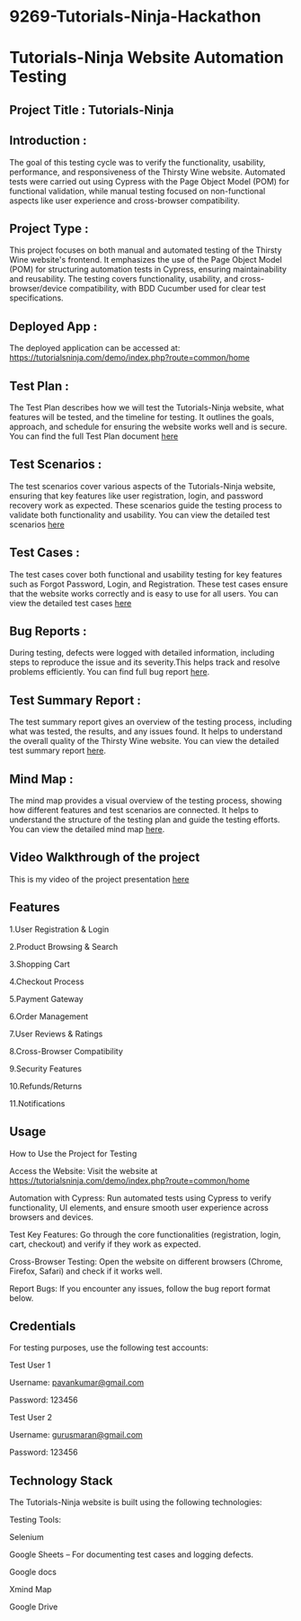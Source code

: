 # 9269-Tutorials-Ninja-Hackathon
# Tutorials-Ninja Website Automation Testing
## Project Title : Tutorials-Ninja

## Introduction :
  The goal of this testing cycle was to verify the functionality, usability, performance, and responsiveness of the Thirsty Wine website. Automated tests were carried out using Cypress     with the Page Object Model (POM) for functional validation, while manual testing focused on  non-functional aspects like user experience and cross-browser compatibility.

## Project Type :
  This project focuses on both manual and automated testing of the Thirsty Wine website's frontend. It emphasizes the use of the Page Object Model (POM) for structuring automation tests in Cypress, ensuring maintainability and reusability. The testing covers functionality, usability, and cross-browser/device compatibility, with BDD Cucumber used for clear test specifications.

## Deployed App :
The deployed application can be accessed at:
https://tutorialsninja.com/demo/index.php?route=common/home

## Test Plan :
The Test Plan describes how we will test the Tutorials-Ninja website, what features will be tested, and the timeline for testing. It outlines the goals, approach, and schedule for ensuring the website works well and is secure. You can find the full Test Plan document [here](<https://docs.google.com/document/d/19OD6Gs3sgWybCJODk1Ujd3VPUSLwOOg3/edit?usp=sharing&ouid=110433349378414708907&rtpof=true&sd=true>)

## Test Scenarios :
The test scenarios cover various aspects of the Tutorials-Ninja website, ensuring that key features like user registration, login, and password recovery work as expected. These scenarios guide the testing process to validate both functionality and usability.
You can view the detailed test scenarios [here](<https://docs.google.com/spreadsheets/d/1WjZNaQDxXJeOFo7_z1wqcs7Cu1i3uBuM/edit?usp=sharing&ouid=110433349378414708907&rtpof=true&sd=true>)

## Test Cases :
The test cases cover both functional and usability testing for key features such as Forgot Password, Login, and Registration. These test cases ensure that the website works correctly and is easy to use for all users.
You can view the detailed test cases [here](<https://docs.google.com/spreadsheets/d/1WjZNaQDxXJeOFo7_z1wqcs7Cu1i3uBuM/edit?usp=sharing&ouid=110433349378414708907&rtpof=true&sd=true>)

## Bug Reports :
During testing, defects were logged with detailed information, including steps to reproduce the issue and its severity.This helps track and resolve problems efficiently.
You can find full bug report [here](<https://docs.google.com/spreadsheets/d/13WWgQgwum5FXErxy-wLRNDfiZ_q61bKp/edit?usp=sharing&ouid=110433349378414708907&rtpof=true&sd=true>).

## Test Summary Report :
The test summary report gives an overview of the testing process, including what was tested, the results, and any issues found. It helps to understand the overall quality of the Thirsty Wine website.
You can view the detailed test summary report [here](<https://drive.google.com/file/d/1b6vNcbp9k559TL93kNhSmZHR9I8Vp2lj/view?usp=sharing>).

## Mind Map :
The mind map provides a visual overview of the testing process, showing how different features and test scenarios are connected. It helps to understand the structure of the testing plan and guide the testing efforts.
You can view the detailed mind map [here](<https://drive.google.com/file/d/1IW_VDRKdVkzTqtpl4tMQ60XEZ8GGs-5j/view?usp=sharing>).

## Video Walkthrough of the project
This is my video of the project presentation [here](<https://www.youtube.com/watch?v=eeuQV-VCghk>)


## Features

1.User Registration & Login

2.Product Browsing & Search

3.Shopping Cart

4.Checkout Process
 

5.Payment Gateway

6.Order Management

7.User Reviews & Ratings

8.Cross-Browser Compatibility

9.Security Features

10.Refunds/Returns

11.Notifications

## Usage
How to Use the Project for Testing

Access the Website: Visit the website at https://tutorialsninja.com/demo/index.php?route=common/home

Automation with Cypress: Run automated tests using Cypress to verify functionality, UI elements, and ensure smooth user experience across browsers and devices.

Test Key Features: Go through the core functionalities (registration, login, cart, checkout) and verify if they work as expected.

Cross-Browser Testing: Open the website on different browsers (Chrome, Firefox, Safari) and check if it works well.

Report Bugs: If you encounter any issues, follow the bug report format below.

## Credentials
For testing purposes, use the following test accounts:

Test User 1

Username: pavankumar@gmail.com

Password: 123456

Test User 2

Username: gurusmaran@gmail.com

Password: 123456

## Technology Stack
The Tutorials-Ninja website is built using the following technologies:

Testing Tools:

Selenium

Google Sheets – For documenting test cases and logging defects.

Google docs

Xmind Map

Google Drive
